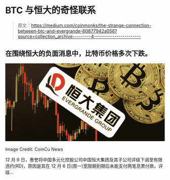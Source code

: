# BTC 与恒大的奇怪联系

> 原文：<https://medium.com/coinmonks/the-strange-connection-between-btc-and-evergrande-60877942a056?source=collection_archive---------4----------------------->

## 在围绕恒大的负面消息中，比特币价格多次下跌。

![](img/719e432998de03fe6c7a190516946b45.png)

Image Credit: CoinCu News

12 月 9 日，惠誉将中国多元化控股公司中国恒大集团及其子公司评级下调至有限违约(RD)，原因是其在 12 月 6 日(周一)宽限期到期后未能支付两笔息票付款。评级…
